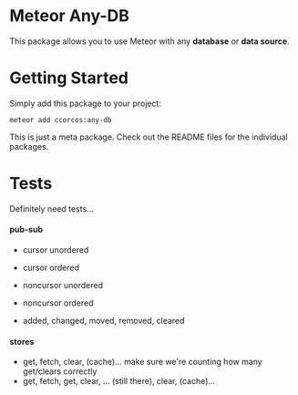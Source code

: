 # Meteor Any-DB

This package allows you to use Meteor with any **database** or **data source**.

# Getting Started

Simply add this package to your project:

    meteor add ccorcos:any-db

This is just a meta package. Check out the README files for the individual packages.

# Tests

Definitely need tests...

#### pub-sub

- cursor unordered
- cursor ordered
- noncursor unordered
- noncursor ordered

- added, changed, moved, removed, cleared

#### stores

- get, fetch, clear, (cache)...
make sure we're counting how many get/clears correctly
- get, fetch, get, clear, ... (still there), clear, (cache)...
